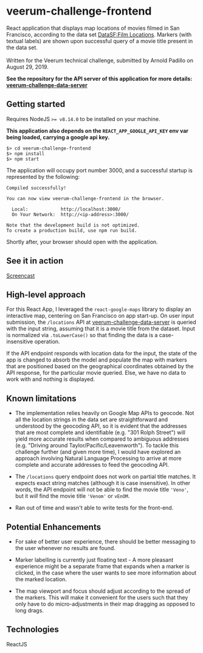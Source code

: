 # veerum-challenge-frontend
React application that displays map locations of movies filmed in San Francisco, according to the data set [DataSF:Film Locations](https://data.sfgov.org/Culture-and-Recreation/Film-Locations-in-San-Francisco/yitu-d5am). Markers (with textual labels) are shown upon successful query of a movie title present in the data set.<br><br> Written for the Veerum technical challenge, submitted by Arnold Padillo on August 29, 2019.

**See the repository for the API server of this application for more details: [veerum-challenge-data-server](https://github.com/arnadillo/veerum-challenge-data-server)**

## Getting started
Requires NodeJS `>= v8.14.0` to be installed on your machine.

**This application also depends on the `REACT_APP_GOOGLE_API_KEY` env var being loaded, carrying a google api key.**

```
$> cd veerum-challenge-frontend
$> npm install
$> npm start
```

The application will occupy port number 3000, and a successful startup is represented by the following:

```
Compiled successfully!

You can now view veerum-challenge-frontend in the browser.

  Local:            http://localhost:3000/
  On Your Network:  http://<ip-address>:3000/

Note that the development build is not optimized.
To create a production build, use npm run build.
```

Shortly after, your browser should open with the application.

## See it in action
[Screencast](https://www.screencast.com/t/EuLJLjhM1G1)


## High-level approach
For this React App, I leveraged the `react-google-maps` library to display an interactive map, centering on San Francisco on app start-up. On user input submission, the `/locations` API at [veerum-challenge-data-server](https://github.com/arnadillo/veerum-challenge-data-server) is queried with the input string, assuming that it is a movie title from the dataset. Input is normalized via `.toLowerCase()` so that finding the data is a case-insensitive operation.

If the API endpoint responds with location data for the input, the state of the app is changed to absorb the model and populate the map with markers that are positioned based on the geographical coordinates obtained by the API response, for the particular movie queried. Else, we have no data to work with and nothing is displayed.


## Known limitations
* The implementation relies heavily on Google Map APIs to geocode. Not all the location strings in the data set are straightforward and understood by the geocoding API, so it is evident that the addresses that are most complete and identifiable (e.g. "301 Rolph Street") will yield more accurate results when compared to ambiguous addresses (e.g. "Driving around Taylor/Pacific/Leavenworth"). To tackle this challenge further (and given more time), I would have explored an approach involving Natural Language Processing to arrive at more complete and accurate addresses to feed the geocoding API.

* The `/locations` query endpoint does not work on partial title matches. It expects exact string matches (although it is case insensitive). In other words, the API endpoint will not be able to find the movie title `'Veno'`, but it _will_ find the movie title `'Venom'` or `vEnOM`.

* Ran out of time and wasn't able to write tests for the front-end.

## Potential Enhancements
* For sake of better user experience, there should be better messaging to the user whenever no results are found.


* Marker labelling is currently just floating text - A more pleasant experience might be a separate frame that expands when a marker is clicked, in the case where the user wants to see more information about the marked location.

* The map viewport and focus should adjust according to the spread of the markers. This will make it convenient for the users such that they only have to do micro-adjustments in their map dragging as opposed to long drags.



## Technologies
ReactJS






